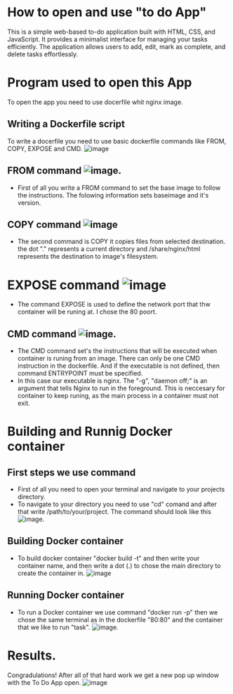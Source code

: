 # How to open and use "to do App"
This is a simple web-based to-do application built with HTML, CSS, and JavaScript. It provides a minimalist interface for managing your tasks efficiently. The application allows users to add, edit, mark as complete, and delete tasks effortlessly.

# Program used to open this App
To open the app you need to use docerfile whit nginx image.

## Writing a Dockerfile script
To write a docerfile you need to use basic dockerfile commands like FROM, COPY, EXPOSE and CMD.
![image](https://github.com/user-attachments/assets/ad78c791-d875-424f-9b5a-1fc1543ca52f)


## FROM command ![image](https://github.com/user-attachments/assets/f059ac01-b82d-430e-b41a-0bbd88fd6b57).

* First of all you write a FROM command to set the base image to follow the instructions. The folowing information sets baseimage and it's version.
## COPY command ![image](https://github.com/user-attachments/assets/9963d0ec-38e8-4935-b116-9b88647f2903)
 
 
* The second command is COPY it copies files from selected destination. the dot "." represents a current directory and /share/nginx/html represents the destination to image's filesystem.
 # EXPOSE command ![image](https://github.com/user-attachments/assets/7c5ef74c-b276-40e0-8195-0855b8bb37cd)
    
* The command EXPOSE is used to define the network port that thw container will be runing at. I chose the 80 poort.
## CMD command ![image](https://github.com/user-attachments/assets/ce581668-e231-48eb-9e53-186f0bc7e7ca).

* The CMD command set's the instructions that will be executed when container is runing from an image. There can only be one CMD instruction in the dockerfile. And if the executable is not defined, then command ENTRYPOINT must be specified.
*  In this case our executable is nginx. The "-g", "daemon off;" is an argument that tells Nginx to  run in the foreground. This is neccesary for container to keep runing, as the main process in a container must not exit.

#  Building and Runnig Docker container
## First steps we use command 
* First of all you need to open your terminal and navigate to your projects directory.
* To navigate to your directory you need to use "cd" comand and after that write /path/to/your/project. The command should look like this ![image](https://github.com/user-attachments/assets/e9ea824c-c609-49df-b6ae-65bb17abcc0b).
## Building  Docker container
* To build docker container "docker build -t" and then write your container name, and then write a dot (.) to chose the main directory to create the container in. ![image](https://github.com/user-attachments/assets/3107c298-93cd-4ef7-ad93-3793fa93e6fd)
## Running Docker container
* To run a Docker container we use command "docker run -p" then we chose the same terminal as in the dockerfile "80:80" and the container that we like to run "task". ![image](https://github.com/user-attachments/assets/a3938fc8-8633-41b3-ad10-f4dd106016ff).
# Results.
Congradulations! After all of that hard work we get a new pop up window with the To Do App open.
![image](https://github.com/user-attachments/assets/6c345500-ffc2-48e2-afdc-bb6212226c06)

